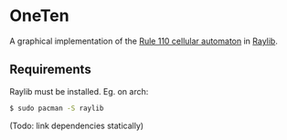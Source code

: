 # OneTen

A graphical implementation of the [Rule 110 cellular automaton](https://en.wikipedia.org/wiki/Rule_110) in [Raylib](https://www.raylib.com/).

## Requirements

Raylib must be installed. Eg. on arch:

```bash
$ sudo pacman -S raylib
```

(Todo: link dependencies statically)
